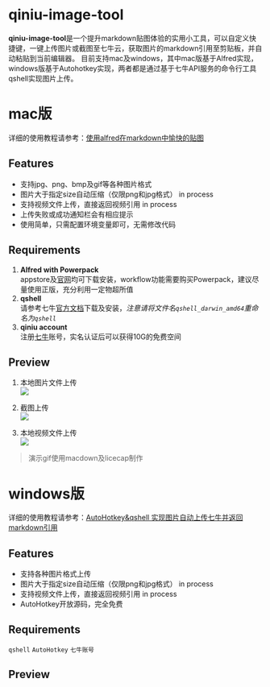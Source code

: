 # qiniu-image-tool
**qiniu-image-tool**是一个提升markdown贴图体验的实用小工具，可以自定义快捷键，一键上传图片或截图至七牛云，获取图片的markdown引用至剪贴板，并自动粘贴到当前编辑器。
目前支持mac及windows，其中mac版基于Alfred实现，windows版基于Autohotkey实现，两者都是通过基于七牛API服务的命令行工具qshell实现图片上传。

# mac版
详细的使用教程请参考：[使用alfred在markdown中愉快的贴图]()

## Features
- 支持jpg、png、bmp及gif等各种图片格式
- 图片大于指定size自动压缩（仅限png和jpg格式） in process
- 支持视频文件上传，直接返回视频引用  in process
- 上传失败或成功通知栏会有相应提示
- 使用简单，只需配置环境变量即可，无需修改代码

## Requirements
1. **Alfred with Powerpack** <br/>
appstore及[官网](https://www.alfredapp.com)均可下载安装，workflow功能需要购买Powerpack，建议尽量使用正版，充分利用一定物超所值
2. **qshell** <br/>
请参考七牛[官方文档](https://developer.qiniu.com/kodo/tools/1302/qshell)下载及安装，*注意请将文件名`qshell_darwin_amd64`重命名为`qshell`*
3. **qiniu account** <br/>
注册[七牛](https://portal.qiniu.com/signup/choice)账号，实名认证后可以获得10G的免费空间

## Preview
1. 本地图片文件上传 <br/>
![](https://raw.githubusercontent.com/jiwenxing/qiniu-image-tool/master/res/local.gif
)

2. 截图上传  <br/>
![](https://github.com/jiwenxing/qiniu-image-tool/blob/master/res/paste.gif?raw=true)

3. 本地视频文件上传  <br/>
![](https://github.com/jiwenxing/qiniu-image-tool/blob/master/res/video.gif?raw=true)

> 演示gif使用macdown及licecap制作


# windows版
详细的使用教程请参考：[AutoHotkey&qshell 实现图片自动上传七牛并返回markdown引用](http://jverson.com/2016/08/30/autohotkey-markdown-uploadImage/)

## Features
- 支持各种图片格式上传
- 图片大于指定size自动压缩（仅限png和jpg格式） in process
- 支持视频文件上传，直接返回视频引用  in process
- AutoHotkey开放源码，完全免费

## Requirements
`qshell`   `AutoHotkey` `七牛账号`

## Preview







